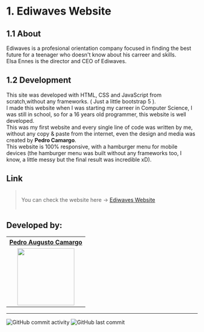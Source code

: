 # 1. Ediwaves Website
## 1.1 About
Ediwaves is a profesional orientation company focused in finding the best future for a teenager who doesn't know about his carreer and skills. <br>
Elsa Ennes is the director and CEO of Ediwaves.
<br>
## 1.2 Development
This site was developed with HTML, CSS and JavaScript from scratch,without any frameworks. ( Just a little bootstrap 5 ). <br>
I made this website when I was starting my carreer in Computer Science, I was still in school, so for a 16 years old programmer, this website is well developed. <br>
This was my first website and every single line of code was written by me, without any copy & paste from the internet, even the design and media was created by <strong>Pedro Camargo</strong>. <br>
This website is 100% responsive, with a hamburger menu for mobile devices (the hamburger menu was built without any frameworks too, I know, a little messy but the final result was incredible xD). <br>

## Link

>&nbsp;
><br>
You can check the website here -> <a href="https://pedroacamargo.github.io/projeto-ediwaves/" target="_blank" rel="external">Ediwaves Website</a>
><br>
>&nbsp;

## Developed by:
<table>
<tr>
 <th><strong><a href="https://github.com/pedroacamargo">Pedro Augusto Camargo</a></strong></th>
</tr>
<tr>
 <td align="center"><img src="https://avatars.githubusercontent.com/u/98715404?s=400&u=1d27a23534700cfa2fb02fc716db89b023abb54d&v=4" width="150"></td>
</tr>
</table>
<hr>
 
 
![GitHub commit activity](https://img.shields.io/github/commit-activity/y/pedroacamargo/projeto-ediwaves) 
![GitHub last commit](https://img.shields.io/github/last-commit/pedroacamargo/projeto-ediwaves)
